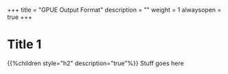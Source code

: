 +++
title = "GPUE Output Format"
description = ""
weight = 1
alwaysopen = true
+++

# Title 1 
{{%children style="h2" description="true"%}}
Stuff goes here
